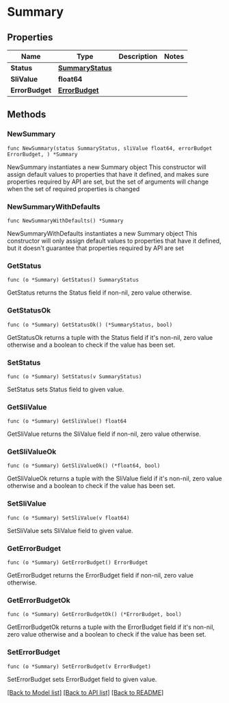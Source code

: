 # Summary

## Properties

Name | Type | Description | Notes
------------ | ------------- | ------------- | -------------
**Status** | [**SummaryStatus**](SummaryStatus.md) |  | 
**SliValue** | **float64** |  | 
**ErrorBudget** | [**ErrorBudget**](ErrorBudget.md) |  | 

## Methods

### NewSummary

`func NewSummary(status SummaryStatus, sliValue float64, errorBudget ErrorBudget, ) *Summary`

NewSummary instantiates a new Summary object
This constructor will assign default values to properties that have it defined,
and makes sure properties required by API are set, but the set of arguments
will change when the set of required properties is changed

### NewSummaryWithDefaults

`func NewSummaryWithDefaults() *Summary`

NewSummaryWithDefaults instantiates a new Summary object
This constructor will only assign default values to properties that have it defined,
but it doesn't guarantee that properties required by API are set

### GetStatus

`func (o *Summary) GetStatus() SummaryStatus`

GetStatus returns the Status field if non-nil, zero value otherwise.

### GetStatusOk

`func (o *Summary) GetStatusOk() (*SummaryStatus, bool)`

GetStatusOk returns a tuple with the Status field if it's non-nil, zero value otherwise
and a boolean to check if the value has been set.

### SetStatus

`func (o *Summary) SetStatus(v SummaryStatus)`

SetStatus sets Status field to given value.


### GetSliValue

`func (o *Summary) GetSliValue() float64`

GetSliValue returns the SliValue field if non-nil, zero value otherwise.

### GetSliValueOk

`func (o *Summary) GetSliValueOk() (*float64, bool)`

GetSliValueOk returns a tuple with the SliValue field if it's non-nil, zero value otherwise
and a boolean to check if the value has been set.

### SetSliValue

`func (o *Summary) SetSliValue(v float64)`

SetSliValue sets SliValue field to given value.


### GetErrorBudget

`func (o *Summary) GetErrorBudget() ErrorBudget`

GetErrorBudget returns the ErrorBudget field if non-nil, zero value otherwise.

### GetErrorBudgetOk

`func (o *Summary) GetErrorBudgetOk() (*ErrorBudget, bool)`

GetErrorBudgetOk returns a tuple with the ErrorBudget field if it's non-nil, zero value otherwise
and a boolean to check if the value has been set.

### SetErrorBudget

`func (o *Summary) SetErrorBudget(v ErrorBudget)`

SetErrorBudget sets ErrorBudget field to given value.



[[Back to Model list]](../README.md#documentation-for-models) [[Back to API list]](../README.md#documentation-for-api-endpoints) [[Back to README]](../README.md)


